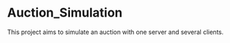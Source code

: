 # Auction_Simulation
 This project aims to simulate an auction with one server and several clients.

